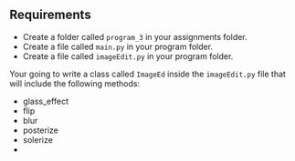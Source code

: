 ## Requirements

- Create a folder called `program_3` in your assignments folder.
- Create a file called `main.py` in your program folder.
- Create a file called `imageEdit.py` in your program folder.

Your going to write a class called `ImageEd` inside the `imageEdit.py` file that will include the following methods:
- glass_effect
- flip
- blur
- posterize
- solerize
- 
